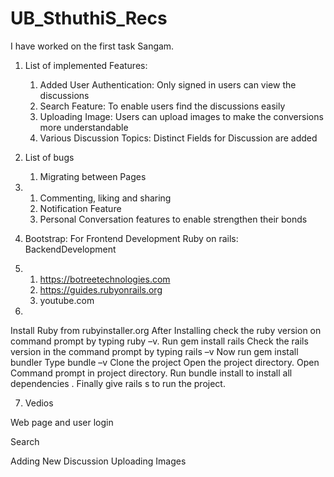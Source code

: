 # UB_SthuthiS_Recs


I have worked on the first task Sangam.
1. List of implemented Features:
	1. Added User Authentication: Only signed in users can view the discussions 
	2. Search Feature: To enable users find the discussions easily
	3. Uploading Image: Users can upload images to make the conversions more understandable
	4. Various Discussion Topics: Distinct Fields for Discussion are added

2. List of bugs 
	1. Migrating between Pages
3. 
	1. Commenting, liking and sharing 
	2. Notification Feature
	3. Personal Conversation features to enable strengthen their bonds
 
4. 
	Bootstrap: For Frontend Development
	Ruby on rails: BackendDevelopment
5. 
	1.  https://botreetechnologies.com
	2. https://guides.rubyonrails.org
	3. youtube.com
6. 
Install Ruby from rubyinstaller.org
After Installing check the ruby version on command prompt by typing ruby –v.
Run gem install rails 
Check the rails version in the command prompt by typing rails –v
Now run gem install bundler 
Type bundle –v
Clone the project
Open the project directory. 
Open Command prompt in project directory.
Run bundle install to install all dependencies .
Finally give rails s to run the project.

7. Vedios
	


Web page and user login






Search






Adding New Discussion Uploading Images 



